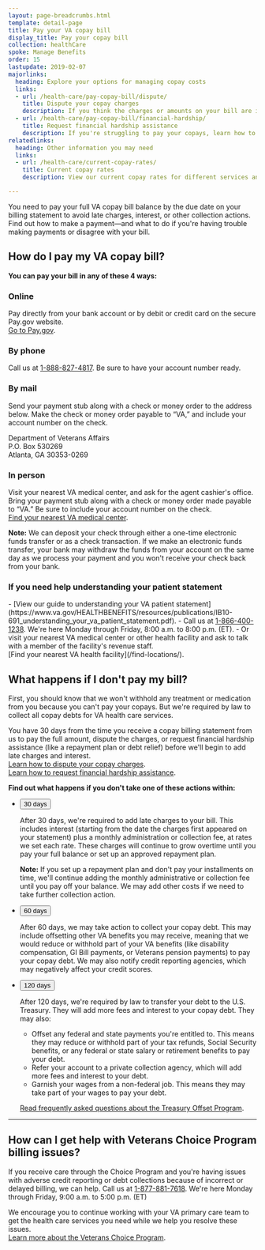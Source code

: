 ```yaml
---
layout: page-breadcrumbs.html
template: detail-page
title: Pay your VA copay bill
display_title: Pay your copay bill
collection: healthCare
spoke: Manage Benefits
order: 15
lastupdate: 2019-02-07
majorlinks:
  heading: Explore your options for managing copay costs
  links: 
  - url: /health-care/pay-copay-bill/dispute/
    title: Dispute your copay charges
    description: If you think the charges or amounts on your bill are incorrect, find out how to file a dispute.
  - url: /health-care/pay-copay-bill/financial-hardship/
    title: Request financial hardship assistance
    description: If you're struggling to pay your copays, learn how to request a repayment plan, debt relief, or copay exemption.
relatedlinks:
  heading: Other information you may need
  links:
  - url: /health-care/current-copay-rates/
    title: Current copay rates
    description: View our current copay rates for different services and medication.      

---
```


<div itemscope itemtype="http://schema.org/FAQPage">
<div class="va-introtext">

You need to pay your full VA copay bill balance by the due date on your billing statement to avoid late charges, interest, or other collection actions. Find out how to make a payment—and what to do if you're having trouble making payments or disagree with your bill.

</div>

<div itemscope itemtype="http://schema.org/Question">
<h2 itemprop="name">How do I pay my VA copay bill?</h2>
<div itemprop="acceptedAnswer" itemscope itemtype="http://schema.org/Answer">
<div itemprop="text">

<b>You can pay your bill in any of these 4 ways:</b>

<h3>Online</h3>

Pay directly from your bank account or by debit or credit card on the secure Pay.gov website. <br>
[Go to Pay.gov](https://www.pay.gov/public/form/start/25987221).

<h3>By phone</h3>

Call us at <a href="tel:+18888274817">1-888-827-4817</a>. Be sure to have your account number ready.

<h3>By mail</h3>

Send your payment stub along with a check or money order to the address below. Make the check or money order payable to “VA,” and include your account number on the check.

<p class="va-address-block">
Department of Veterans Affairs <br>
P.O. Box 530269 <br>
Atlanta, GA 30353-0269 <br>
</p>

<h3>In person</h3>

Visit your nearest VA medical center, and ask for the agent cashier's office. Bring your payment stub along with a check or money order made payable to “VA.” Be sure to include your account number on the check.
<br>
[Find your nearest VA medical center](/find-locations/).

**Note:** We can deposit your check through either a one-time electronic funds transfer or as a check transaction. If we make an electronic funds transfer, your bank may withdraw the funds from your account on the same day as we process your payment and you won't receive your check back from your bank.

<h3>If you need help understanding your patient statement</h3>
- [View our guide to understanding your VA patient statement](https://www.va.gov/HEALTHBENEFITS/resources/publications/IB10-691_understanding_your_va_patient_statement.pdf).
- Call us at <a href="tel:+18664001238">1-866-400-1238</a>. We're here Monday through Friday, 8:00 a.m. to 8:00 p.m. (ET). 
- Or visit your nearest VA medical center or other health facility and ask to talk with a member of the facility's revenue staff. <br>
[Find your nearest VA health facility](/find-locations/). <br>

</div>
</div>
</div>

<div itemscope itemtype="http://schema.org/Question">
<h2 itemprop="name">What happens if I don't pay my bill?</h2>
<div itemprop="acceptedAnswer" itemscope itemtype="http://schema.org/Answer">
<div itemprop="text">

First, you should know that we won't withhold any treatment or medication from you because you can't pay your copays. But we're required by law to collect all copay debts for VA health care services.

You have 30 days from the time you receive a copay billing statement from us to pay the full amount, dispute the charges, or request financial hardship assistance (like a repayment plan or debt relief) before we'll begin to add late charges and interest. <br>
[Learn how to dispute your copay charges](/health-care/pay-copay-bill/dispute/). <br>
[Learn how to request financial hardship assistance](/health-care/pay-copay-bill/financial-hardship/).

<b>Find out what happens if you don't take one of these actions within:</b>

<div class="usa-accordion">
<ul class="usa-unstyled-list">
<li>
<button class="usa-button-unstyled usa-accordion-button" aria-controls="questions-30">30 days</button>
<div id="questions-30" class="usa-accordion-content">

After 30 days, we're required to add late charges to your bill. This includes interest (starting from the date the charges first appeared on your statement) plus a monthly administration or collection fee, at rates we set each rate. These charges will continue to grow overtime until you pay your full balance or set up an approved repayment plan. 

<b>Note:</b> If you set up a repayment plan and don't pay your installments on time, we'll continue adding the monthly administrative or collection fee until you pay off your balance. We may add other costs if we need to take further collection action.

</div>
</li>
<li>
<button class="usa-button-unstyled usa-accordion-button" aria-controls="questions-60">60 days</button>
<div id="questions-60" class="usa-accordion-content">

After 60 days, we may take action to collect your copay debt. This may include offsetting other VA benefits you may receive, meaning that we would reduce or withhold part of your VA benefits (like disability compensation, GI Bill payments, or Veterans pension payments) to pay your copay debt. We may also notify credit reporting agencies, which may negatively affect your credit scores. 

</div>
</li>
<li>
<button class="usa-button-unstyled usa-accordion-button" aria-controls="questions-120">120 days</button>
<div id="questions-120" class="usa-accordion-content">

After 120 days, we're required by law to transfer your debt to the U.S. Treasury. They will add more fees and interest to your copay debt. They may also:
- Offset any federal and state payments you're entitled to. This means they may reduce or withhold part of your tax refunds, Social Security benefits, or any federal or state salary or retirement benefits to pay your debt.
- Refer your account to a private collection agency, which will add more fees and interest to your debt.
- Garnish your wages from a non-federal job. This means they may take part of your wages to pay your debt.

<a href=https://fiscal.treasury.gov/top/faqs-for-the-public.htm>Read frequently asked questions about the Treasury Offset Program</a>. 

</div>
</li>
</ul>
</div>

</div>
</div>
</div>

------
<div itemscope itemtype="http://schema.org/Question">
<h2 itemprop="name">How can I get help with Veterans Choice Program billing issues?</h2>
<div itemprop="acceptedAnswer" itemscope itemtype="http://schema.org/Answer">
<div itemprop="text">

If you receive care through the Choice Program and you're having issues with adverse credit reporting or debt collections because of incorrect or delayed billing, we can help. Call us at <a href="tel:+ 18778817618">1-877-881-7618</a>. We're here Monday through Friday, 9:00 a.m. to 5:00 p.m. (ET)

We encourage you to continue working with your VA primary care team to get the health care services you need while we help you resolve these issues. <br>
[Learn more about the Veterans Choice Program](https://www.va.gov/COMMUNITYCARE/programs/veterans/VCP/index.asp).

</div>
</div>
</div>
</div>
